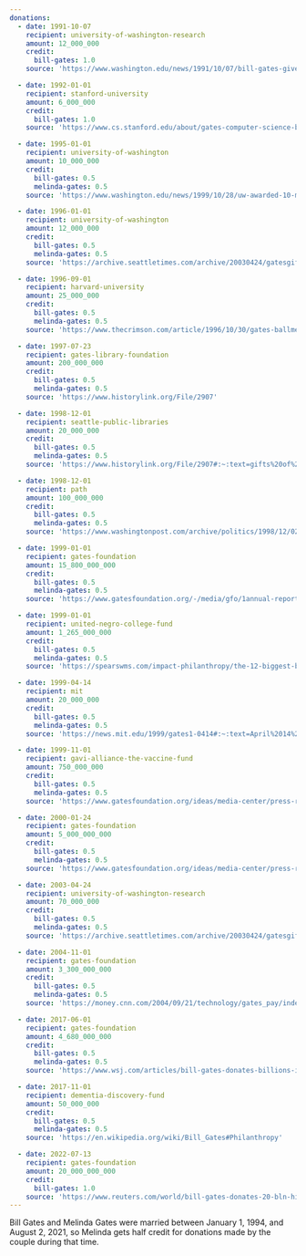 ```yaml
---
donations:
  - date: 1991-10-07
    recipient: university-of-washington-research
    amount: 12_000_000
    credit:
      bill-gates: 1.0
    source: 'https://www.washington.edu/news/1991/10/07/bill-gates-gives-uw-12-million-to-create-biotech-department/'

  - date: 1992-01-01
    recipient: stanford-university
    amount: 6_000_000
    credit:
      bill-gates: 1.0
    source: 'https://www.cs.stanford.edu/about/gates-computer-science-building#:~:text=The%20Gates%20Building%20is%20named,month%20period'

  - date: 1995-01-01
    recipient: university-of-washington
    amount: 10_000_000
    credit:
      bill-gates: 0.5
      melinda-gates: 0.5
    source: 'https://www.washington.edu/news/1999/10/28/uw-awarded-10-million-from-bill-and-melinda-gates-foundation/'

  - date: 1996-01-01
    recipient: university-of-washington
    amount: 12_000_000
    credit:
      bill-gates: 0.5
      melinda-gates: 0.5
    source: 'https://archive.seattletimes.com/archive/20030424/gatesgift24/gates-gives-70-million-for-genome-work-at-uw'

  - date: 1996-09-01
    recipient: harvard-university
    amount: 25_000_000
    credit:
      bill-gates: 0.5
      melinda-gates: 0.5
    source: 'https://www.thecrimson.com/article/1996/10/30/gates-ballmer-donate-25-m-for'

  - date: 1997-07-23
    recipient: gates-library-foundation
    amount: 200_000_000
    credit:
      bill-gates: 0.5
      melinda-gates: 0.5
    source: 'https://www.historylink.org/File/2907'

  - date: 1998-12-01
    recipient: seattle-public-libraries
    amount: 20_000_000
    credit:
      bill-gates: 0.5
      melinda-gates: 0.5
    source: 'https://www.historylink.org/File/2907#:~:text=gifts%20of%20%24133%20million%20for,program%20approved%20the%20previous%20month'

  - date: 1998-12-01
    recipient: path
    amount: 100_000_000
    credit:
      bill-gates: 0.5
      melinda-gates: 0.5
    source: 'https://www.washingtonpost.com/archive/politics/1998/12/02/gates-giving-100-million-to-help-immunize-children-in-3rd-world/11648ec3-4e48-4dee-82c6-7c323f1b19cf/'

  - date: 1999-01-01
    recipient: gates-foundation
    amount: 15_800_000_000
    credit:
      bill-gates: 0.5
      melinda-gates: 0.5
    source: 'https://www.gatesfoundation.org/-/media/gfo/1annual-reports/1999gates-foundation-annual-report.pdf#:~:text=Continuing%20their%20generous%20and%20aggressive,national%20and%20global%20challenges%2C%20it'

  - date: 1999-01-01
    recipient: united-negro-college-fund
    amount: 1_265_000_000
    credit:
      bill-gates: 0.5
      melinda-gates: 0.5
    source: 'https://spearswms.com/impact-philanthropy/the-12-biggest-bill-gates-donations/'

  - date: 1999-04-14
    recipient: mit
    amount: 20_000_000
    credit:
      bill-gates: 0.5
      melinda-gates: 0.5
    source: 'https://news.mit.edu/1999/gates1-0414#:~:text=April%2014%2C%201999'

  - date: 1999-11-01
    recipient: gavi-alliance-the-vaccine-fund
    amount: 750_000_000
    credit:
      bill-gates: 0.5
      melinda-gates: 0.5
    source: 'https://www.gatesfoundation.org/ideas/media-center/press-releases/2001/06/global-alliance-for-vaccines-and-immunization'

  - date: 2000-01-24
    recipient: gates-foundation
    amount: 5_000_000_000
    credit:
      bill-gates: 0.5
      melinda-gates: 0.5
    source: 'https://www.gatesfoundation.org/ideas/media-center/press-releases/2000/01/statement-from-the-bill-melinda-gates-foundation#:~:text=SEATTLE%20,8%20billion'

  - date: 2003-04-24
    recipient: university-of-washington-research
    amount: 70_000_000
    credit:
      bill-gates: 0.5
      melinda-gates: 0.5
    source: 'https://archive.seattletimes.com/archive/20030424/gatesgift24/gates-gives-70-million-for-genome-work-at-uw#:~:text=The%20Bill%20%26%20Melinda%20Gates,genome%20research'

  - date: 2004-11-01
    recipient: gates-foundation
    amount: 3_300_000_000
    credit:
      bill-gates: 0.5
      melinda-gates: 0.5
    source: 'https://money.cnn.com/2004/09/21/technology/gates_pay/index.htm?cnn#:~:text=This%20November%2C%20the%20company%20plans,for%20him%20and%20his%20wife'

  - date: 2017-06-01
    recipient: gates-foundation
    amount: 4_680_000_000
    credit:
      bill-gates: 0.5
      melinda-gates: 0.5
    source: 'https://www.wsj.com/articles/bill-gates-donates-billions-in-stock-to-foundation-1502822229'

  - date: 2017-11-01
    recipient: dementia-discovery-fund
    amount: 50_000_000
    credit:
      bill-gates: 0.5
      melinda-gates: 0.5
    source: 'https://en.wikipedia.org/wiki/Bill_Gates#Philanthropy'

  - date: 2022-07-13
    recipient: gates-foundation
    amount: 20_000_000_000
    credit:
      bill-gates: 1.0
    source: 'https://www.reuters.com/world/bill-gates-donates-20-bln-his-foundation-2022-07-13/#:~:text=July%2013%20%28Reuters%29%20,to%20boost%20its%20annual%20distributions'
---
```


Bill Gates and Melinda Gates were married between January 1, 1994, and August 2, 2021, so Melinda gets half credit for donations made by the couple during that time.
